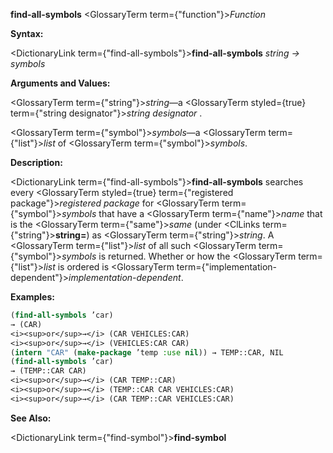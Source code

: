 **find-all-symbols** <GlossaryTerm  term={"function"}><i>Function</i></GlossaryTerm> 



**Syntax:** 



<DictionaryLink  term={"find-all-symbols"}><b>find-all-symbols</b></DictionaryLink> *string → symbols* 



**Arguments and Values:** 



<GlossaryTerm  term={"string"}><i>string</i></GlossaryTerm>—a <GlossaryTerm styled={true} term={"string designator"}><i>string designator</i></GlossaryTerm> . 



<GlossaryTerm  term={"symbol"}><i>symbols</i></GlossaryTerm>—a <GlossaryTerm  term={"list"}><i>list</i></GlossaryTerm> of <GlossaryTerm  term={"symbol"}><i>symbols</i></GlossaryTerm>. 



**Description:** 



<DictionaryLink  term={"find-all-symbols"}><b>find-all-symbols</b></DictionaryLink> searches every <GlossaryTerm styled={true} term={"registered package"}><i>registered package</i></GlossaryTerm> for <GlossaryTerm  term={"symbol"}><i>symbols</i></GlossaryTerm> that have a <GlossaryTerm  term={"name"}><i>name</i></GlossaryTerm> that is the <GlossaryTerm  term={"same"}><i>same</i></GlossaryTerm> (under <ClLinks  term={"string"}><b>string=</b></ClLinks>) as <GlossaryTerm  term={"string"}><i>string</i></GlossaryTerm>. A <GlossaryTerm  term={"list"}><i>list</i></GlossaryTerm> of all such <GlossaryTerm  term={"symbol"}><i>symbols</i></GlossaryTerm> is returned. Whether or how the <GlossaryTerm  term={"list"}><i>list</i></GlossaryTerm> is ordered is <GlossaryTerm  term={"implementation-dependent"}><i>implementation-dependent</i></GlossaryTerm>. 



**Examples:**
```lisp
(find-all-symbols ’car) 
→ (CAR) 
<i><sup>or</sup>→</i> (CAR VEHICLES:CAR) 
<i><sup>or</sup>→</i> (VEHICLES:CAR CAR) 
(intern "CAR" (make-package ’temp :use nil)) → TEMP::CAR, NIL 
(find-all-symbols ’car) 
→ (TEMP::CAR CAR) 
<i><sup>or</sup>→</i> (CAR TEMP::CAR) 
<i><sup>or</sup>→</i> (TEMP::CAR CAR VEHICLES:CAR) 
<i><sup>or</sup>→</i> (CAR TEMP::CAR VEHICLES:CAR) 
```
**See Also:** 



<DictionaryLink  term={"find-symbol"}><b>find-symbol</b></DictionaryLink> 



